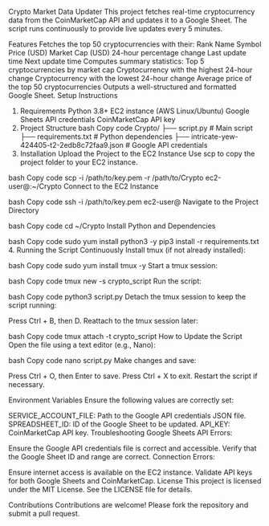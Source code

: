 Crypto Market Data Updater
This project fetches real-time cryptocurrency data from the CoinMarketCap API and updates it to a Google Sheet. The script runs continuously to provide live updates every 5 minutes.

Features
Fetches the top 50 cryptocurrencies with their:
Rank
Name
Symbol
Price (USD)
Market Cap (USD)
24-hour percentage change
Last update time
Next update time
Computes summary statistics:
Top 5 cryptocurrencies by market cap
Cryptocurrency with the highest 24-hour change
Cryptocurrency with the lowest 24-hour change
Average price of the top 50 cryptocurrencies
Outputs a well-structured and formatted Google Sheet.
Setup Instructions
1. Requirements
Python 3.8+
EC2 instance (AWS Linux/Ubuntu)
Google Sheets API credentials
CoinMarketCap API key
2. Project Structure
bash
Copy code
Crypto/
├── script.py                # Main script
├── requirements.txt         # Python dependencies
├── intricate-yew-424405-t2-2edb8c72faa9.json  # Google API credentials
3. Installation
Upload the Project to the EC2 Instance
Use scp to copy the project folder to your EC2 instance.

bash
Copy code
scp -i /path/to/key.pem -r /path/to/Crypto ec2-user@<your-ec2-public-ip>:~/Crypto
Connect to the EC2 Instance

bash
Copy code
ssh -i /path/to/key.pem ec2-user@<your-ec2-public-ip>
Navigate to the Project Directory

bash
Copy code
cd ~/Crypto
Install Python and Dependencies

bash
Copy code
sudo yum install python3 -y
pip3 install -r requirements.txt
4. Running the Script Continuously
Install tmux (if not already installed):

bash
Copy code
sudo yum install tmux -y
Start a tmux session:

bash
Copy code
tmux new -s crypto_script
Run the script:

bash
Copy code
python3 script.py
Detach the tmux session to keep the script running:

Press Ctrl + B, then D.
Reattach to the tmux session later:

bash
Copy code
tmux attach -t crypto_script
How to Update the Script
Open the file using a text editor (e.g., Nano):

bash
Copy code
nano script.py
Make changes and save:

Press Ctrl + O, then Enter to save.
Press Ctrl + X to exit.
Restart the script if necessary.

Environment Variables
Ensure the following values are correctly set:

SERVICE_ACCOUNT_FILE: Path to the Google API credentials JSON file.
SPREADSHEET_ID: ID of the Google Sheet to be updated.
API_KEY: CoinMarketCap API key.
Troubleshooting
Google Sheets API Errors:

Ensure the Google API credentials file is correct and accessible.
Verify that the Google Sheet ID and range are correct.
Connection Errors:

Ensure internet access is available on the EC2 instance.
Validate API keys for both Google Sheets and CoinMarketCap.
License
This project is licensed under the MIT License. See the LICENSE file for details.

Contributions
Contributions are welcome! Please fork the repository and submit a pull request.
